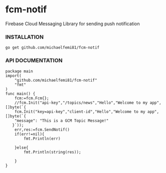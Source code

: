 # fcm-notif
Firebase Cloud Messaging Library for sending push notification 
### INSTALLATION

    go get github.com/michaelfemi81/fcm-notif
### API DOCUMENTATION
```
package main
import(
	"github.com/michaelfemi81/fcm-notif"
	"fmt"
)
func main() {
	fcm:=fcm.Fcm{};
	//fcm.Init("api-key","/topics/news","Hello","Welcome to my app",[]byte(`{
	fcm.Init("key=api-key","client-id","Hello","Welcome to my app",[]byte(`{
    "message": "This is a GCM Topic Message!"
   }`));
	err,res:=fcm.SendNotif()
	if(err!=nil){
		fmt.Println(err)

	}else{
		fmt.Println(string(res));

	}
}
```